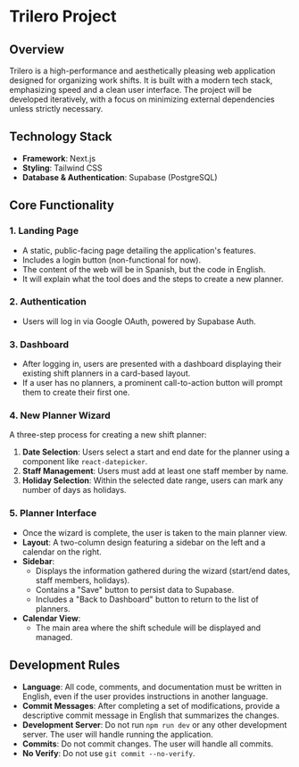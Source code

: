 # Trilero Project

## Overview

Trilero is a high-performance and aesthetically pleasing web application designed for organizing work shifts. It is built with a modern tech stack, emphasizing speed and a clean user interface. The project will be developed iteratively, with a focus on minimizing external dependencies unless strictly necessary.

## Technology Stack

- **Framework**: Next.js
- **Styling**: Tailwind CSS
- **Database & Authentication**: Supabase (PostgreSQL)

## Core Functionality

### 1. Landing Page
- A static, public-facing page detailing the application's features.
- Includes a login button (non-functional for now).
- The content of the web will be in Spanish, but the code in English.
- It will explain what the tool does and the steps to create a new planner.

### 2. Authentication
- Users will log in via Google OAuth, powered by Supabase Auth.

### 3. Dashboard
- After logging in, users are presented with a dashboard displaying their existing shift planners in a card-based layout.
- If a user has no planners, a prominent call-to-action button will prompt them to create their first one.

### 4. New Planner Wizard
A three-step process for creating a new shift planner:
1.  **Date Selection**: Users select a start and end date for the planner using a component like `react-datepicker`.
2.  **Staff Management**: Users must add at least one staff member by name.
3.  **Holiday Selection**: Within the selected date range, users can mark any number of days as holidays.

### 5. Planner Interface
- Once the wizard is complete, the user is taken to the main planner view.
- **Layout**: A two-column design featuring a sidebar on the left and a calendar on the right.
- **Sidebar**:
    - Displays the information gathered during the wizard (start/end dates, staff members, holidays).
    - Contains a "Save" button to persist data to Supabase.
    - Includes a "Back to Dashboard" button to return to the list of planners.
- **Calendar View**:
    - The main area where the shift schedule will be displayed and managed.

## Development Rules

- **Language**: All code, comments, and documentation must be written in English, even if the user provides instructions in another language.
- **Commit Messages**: After completing a set of modifications, provide a descriptive commit message in English that summarizes the changes.
- **Development Server**: Do not run `npm run dev` or any other development server. The user will handle running the application.
- **Commits**: Do not commit changes. The user will handle all commits.
- **No Verify**: Do not use `git commit --no-verify`.